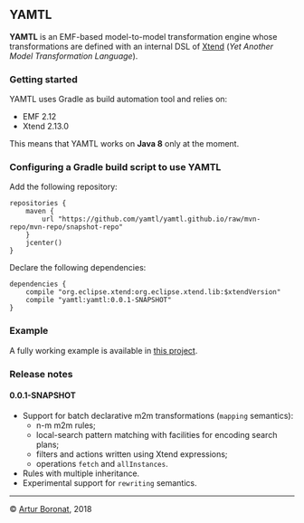 ## YAMTL 

**YAMTL** is an EMF-based model-to-model transformation engine whose transformations are defined with an internal DSL of [Xtend](http://www.eclipse.org/xtend/) (*Yet Another Model Transformation Language*).

### Getting started

YAMTL uses Gradle as build automation tool and relies on:
* EMF 2.12
* Xtend 2.13.0

This means that YAMTL works on **Java 8** only at the moment.

### Configuring a Gradle build script to use YAMTL

Add the following repository:

	repositories {
		maven {
			url "https://github.com/yamtl/yamtl.github.io/raw/mvn-repo/mvn-repo/snapshot-repo"
		}
		jcenter()
	}

Declare the following dependencies:

	dependencies {
		compile "org.eclipse.xtend:org.eclipse.xtend.lib:$xtendVersion"
		compile "yamtl:yamtl:0.0.1-SNAPSHOT"
	}

### Example

A fully working example is available in [this project](https://github.com/yamtl/examples/tree/master/yamtl.examples.mapping.batch.cps2dep).

### Release notes

#### 0.0.1-SNAPSHOT

* Support for batch declarative m2m transformations (`mapping` semantics):
  * n-m m2m rules;
  * local-search pattern matching with facilities for encoding search plans;
  * filters and actions written using Xtend expressions;
  * operations `fetch` and `allInstances`.
* Rules with multiple inheritance.
* Experimental support for `rewriting` semantics.

***
&copy; [Artur Boronat](arturboronat.info), 2018